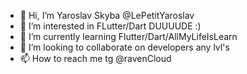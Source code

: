 - 👋 Hi, I’m Yaroslav Skyba @LePetitYaroslav
- 👀 I’m interested in FLutter/Dart DUUUUDE :)
- 🌱 I’m currently learning Flutter/Dart/AllMyLifeIsLearn
- 💞️ I’m looking to collaborate on developers any lvl's
- 📫 How to reach me tg @ravenCloud

<!---
LePetitYaroslav/LePetitYaroslav is a ✨ special ✨ repository because its `README.md` (this file) appears on your GitHub profile.
You can click the Preview link to take a look at your changes.
--->
